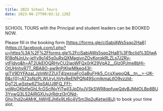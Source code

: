 ```yaml
---
title: 2023 School Tours
date: 2023-06-27T00:03:12.120Z
---
```

SCHOOL TOURS with the Principal and student leaders can be BOOKED NOW.

Please fill in the booking form [https://forms.gle/ciSabiAWs5sqo2Ha8](https://l.facebook.com/l.php?u=https%3A%2F%2Fforms.gle%2FciSabiAWs5sqo2Ha8%3Ffbclid%3DIwAR18qNJnUy-ieYv9o145g0uRxQXMagjvnZOvKorqkRLZLs7J2Ry-vtFIdvo&h=AT2UkElOQRHyCU2jaoWFQx0rK29VqA2__Glz0PJme8bHi-OtUHnhyR7T_RBA8O-aw9nPjKlwMIkeq43I-gjTV9DYFAzaLJzlnWrZZUiT4lzezoaFcGaBuFHk5_CcsXwpoQ&__tn__=-UK-R&c[0]=AT2pNzPLWUryLhVtyReENPQN49ScmlkmaLtIO9vzzld-DgT2LwSstw6Z1iqSAUJ8FQ_FFI-voWoOKbtfeGhLfcGSclNvYiTwll3JpDIyJVSkSWR8qpfuwQdvBJMdOLBp8BU3YvwQ3LS2AIRGXUvJrRdrzI3rONd-Ghv7nd2oAMrK_hWHEJh6x9Lt6c4V5m3lq2uKetwji8jJ) to book your time slot.